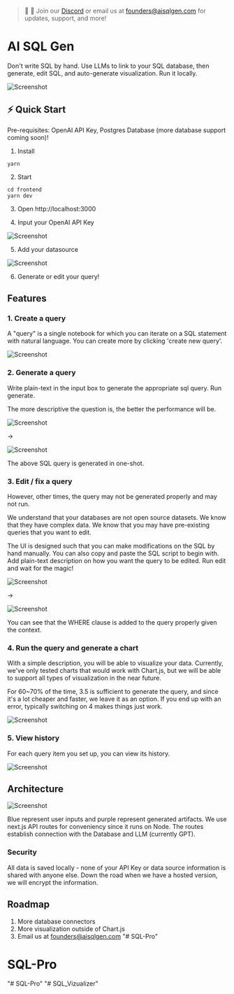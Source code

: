 > 👾 📢 Join our [Discord](https://discord.gg/4DGNMe6pzW) or email us at [founders@aisqlgen.com](mailto:founders@aisqlgen.com) for updates, support, and more!

# AI SQL Gen

Don't write SQL by hand. Use LLMs to link to your SQL database, then generate, edit SQL, and auto-generate visualization. Run it locally.

![Screenshot](docs/screenshot-index.png)

## ⚡ Quick Start

Pre-requisites: OpenAI API Key, Postgres Database (more database support coming soon)!

1. Install

```
yarn
```

2. Start

```
cd frontend
yarn dev
```

3. Open http://localhost:3000

4. Input your OpenAI API Key

![Screenshot](docs/screenshot-api-key.png)

5. Add your datasource

![Screenshot](docs/screenshot-add-datasource.png)

6. Generate or edit your query!

## Features

### 1. Create a query

A "query" is a single notebook for which you can iterate on a SQL statement with natural language. You can create more by clicking 'create new query'.

![Screenshot](docs/screenshot-query-start.png)

### 2. Generate a query

Write plain-text in the input box to generate the appropriate sql query. Run generate.

The more descriptive the question is, the better the performance will be.

![Screenshot](docs/screenshot-query-generate.png)

->

![Screenshot](docs/screenshot-query-generated.png)

The above SQL query is generated in one-shot.

### 3. Edit / fix a query

However, other times, the query may not be generated properly and may not run.

We understand that your databases are not open source datasets. We know that they have complex data. We know that you may have pre-existing queries that you want to edit.

The UI is designed such that you can make modifications on the SQL by hand manually. You can also copy and paste the SQL script to begin with. Add plain-text description on how you want the query to be edited. Run edit and wait for the magic!

![Screenshot](docs/screenshot-query-edit-start.png)

->

![Screenshot](docs/screenshot-query-edit-end.png)

You can see that the WHERE clause is added to the query properly given the context.

### 4. Run the query and generate a chart

With a simple description, you will be able to visualize your data. Currently, we've only tested charts that would work with Chart.js, but we will be able to support all types of visualization in the near future.

For 60~70% of the time, 3.5 is sufficient to generate the query, and since it's a lot cheaper and faster, we leave it as an option. If you end up with an error, typically switching on 4 makes things just work.

![Screenshot](docs/screenshot-query-chart.png)

### 5. View history

For each query item you set up, you can view its history.

![Screenshot](docs/screenshot-history.png)

## Architecture

![Screenshot](docs/aisqlgen-diagram.png)

Blue represent user inputs and purple represent generated artifacts. We use next.js API routes for conveniency since it runs on Node. The routes establish connection with the Database and LLM (currently GPT).

### Security

All data is saved locally - none of your API Key or data source information is shared with anyone else. Down the road when we have a hosted version, we will encrypt the information.

## Roadmap

1. More database connectors
2. More visualization outside of Chart.js
3. Email us at founders@aisqlgen.com
"# SQL-Pro" 
# SQL-Pro
"# SQL-Pro" 
"# SQL_Vizualizer" 
